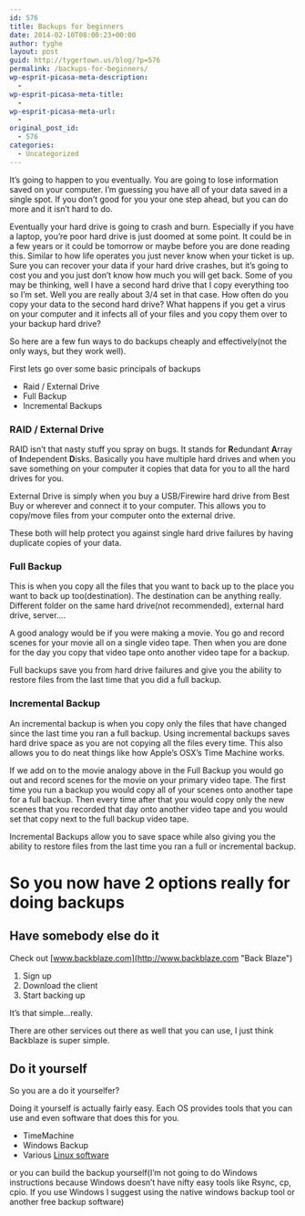 ```yaml
---
id: 576
title: Backups for beginners
date: 2014-02-10T08:00:23+00:00
author: tyghe
layout: post
guid: http://tygertown.us/blog/?p=576
permalink: /backups-for-beginners/
wp-esprit-picasa-meta-description:
  - 
wp-esprit-picasa-meta-title:
  - 
wp-esprit-picasa-meta-url:
  - 
original_post_id:
  - 576
categories:
  - Uncategorized
---
```

It&#8217;s going to happen to you eventually. You are going to lose information saved on your computer. I&#8217;m guessing you have all of your data saved in a single spot. If you don&#8217;t good for you your one step ahead, but you can do more and it isn&#8217;t hard to do.

Eventually your hard drive is going to crash and burn. Especially if you have a laptop, you&#8217;re poor hard drive is just doomed at some point. It could be in a few years or it could be tomorrow or maybe before you are done reading this. Similar to how life operates you just never know when your ticket is up. Sure you can recover your data if your hard drive crashes, but it&#8217;s going to cost you and you just don&#8217;t know how much you will get back. Some of you may be thinking, well I have a second hard drive that I copy everything too so I&#8217;m set. Well you are really about 3/4 set in that case. How often do you copy your data to the second hard drive? What happens if you get a virus on your computer and it infects all of your files and you copy them over to your backup hard drive?<!--more-->

So here are a few fun ways to do backups cheaply and effectively(not the only ways, but they work well).

First lets go over some basic principals of backups

  * Raid / External Drive
  * Full Backup
  * Incremental Backups

### RAID / External Drive

RAID isn&#8217;t that nasty stuff you spray on bugs. It stands for **R**edundant **A**rray of **I**ndependent **D**isks. Basically you have multiple hard drives and when you save something on your computer it copies that data for you to all the hard drives for you.

External Drive is simply when you buy a USB/Firewire hard drive from Best Buy or wherever and connect it to your computer. This allows you to copy/move files from your computer onto the external drive.

These both will help protect you against single hard drive failures by having duplicate copies of your data.

### Full Backup

This is when you copy all the files that you want to back up to the place you want to back up too(destination). The destination can be anything really. Different folder on the same hard drive(not recommended), external hard drive, server&#8230;.

A good analogy would be if you were making a movie. You go and record scenes for your movie all on a single video tape. Then when you are done for the day you copy that video tape onto another video tape for a backup.

Full backups save you from hard drive failures and give you the ability to restore files from the last time that you did a full backup.

### Incremental Backup

An incremental backup is when you copy only the files that have changed since the last time you ran a full backup. Using incremental backups saves hard drive space as you are not copying all the files every time. This also allows you to do neat things like how Apple&#8217;s OSX&#8217;s Time Machine works.

If we add on to the movie analogy above in the Full Backup you would go out and record scenes for the movie on your primary video tape. The first time you run a backup you would copy all of your scenes onto another tape for a full backup. Then every time after that you would copy only the new scenes that you recorded that day onto another video tape and you would set that copy next to the full backup video tape.

Incremental Backups allow you to save space while also giving you the ability to restore files from the last time you ran a full or incremental backup.

# So you now have 2 options really for doing backups

## Have somebody else do it

Check out [www.backblaze.com](http://www.backblaze.com "Back Blaze")

  1. Sign up
  2. Download the client
  3. Start backing up

It&#8217;s that simple&#8230;really.

There are other services out there as well that you can use, I just think Backblaze is super simple.

## Do it yourself

So you are a do it yourselfer?

Doing it yourself is actually fairly easy. Each OS provides tools that you can use and even software that does this for you.

  * TimeMachine
  * Windows Backup
  * Various [Linux software](http://blogs.techrepublic.com.com/10things/?p=895 "linux backup software")

or you can build the backup yourself(I&#8217;m not going to do Windows instructions because Windows doesn&#8217;t have nifty easy tools like Rsync, cp, cpio. If you use Windows I suggest using the native windows backup tool or another free backup software)
